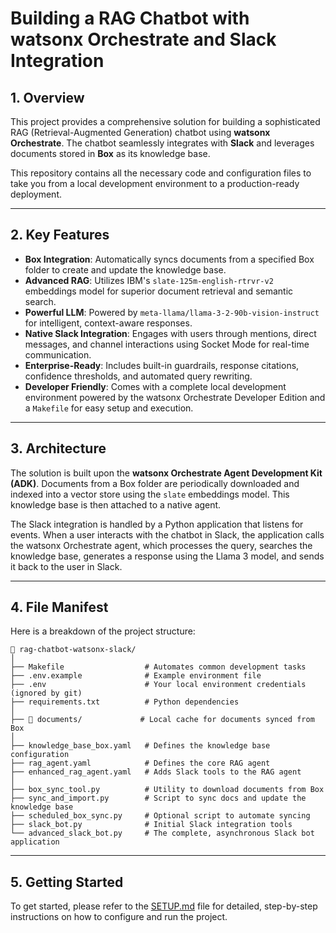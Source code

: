 # Building a RAG Chatbot with watsonx Orchestrate and Slack Integration

## 1. Overview

This project provides a comprehensive solution for building a sophisticated RAG (Retrieval-Augmented Generation) chatbot using **watsonx Orchestrate**. The chatbot seamlessly integrates with **Slack** and leverages documents stored in **Box** as its knowledge base.

This repository contains all the necessary code and configuration files to take you from a local development environment to a production-ready deployment.

---

## 2. Key Features

-   **Box Integration**: Automatically syncs documents from a specified Box folder to create and update the knowledge base.
-   **Advanced RAG**: Utilizes IBM's `slate-125m-english-rtrvr-v2` embeddings model for superior document retrieval and semantic search.
-   **Powerful LLM**: Powered by `meta-llama/llama-3-2-90b-vision-instruct` for intelligent, context-aware responses.
-   **Native Slack Integration**: Engages with users through mentions, direct messages, and channel interactions using Socket Mode for real-time communication.
-   **Enterprise-Ready**: Includes built-in guardrails, response citations, confidence thresholds, and automated query rewriting.
-   **Developer Friendly**: Comes with a complete local development environment powered by the watsonx Orchestrate Developer Edition and a `Makefile` for easy setup and execution.

---

## 3. Architecture

The solution is built upon the **watsonx Orchestrate Agent Development Kit (ADK)**. Documents from a Box folder are periodically downloaded and indexed into a vector store using the `slate` embeddings model. This knowledge base is then attached to a native agent.

The Slack integration is handled by a Python application that listens for events. When a user interacts with the chatbot in Slack, the application calls the watsonx Orchestrate agent, which processes the query, searches the knowledge base, generates a response using the Llama 3 model, and sends it back to the user in Slack.

---

## 4. File Manifest

Here is a breakdown of the project structure:

```
📁 rag-chatbot-watsonx-slack/
│
├── Makefile                  # Automates common development tasks
├── .env.example              # Example environment file
├── .env                      # Your local environment credentials (ignored by git)
├── requirements.txt          # Python dependencies
│
├── 📁 documents/             # Local cache for documents synced from Box
│
├── knowledge_base_box.yaml   # Defines the knowledge base configuration
├── rag_agent.yaml            # Defines the core RAG agent
├── enhanced_rag_agent.yaml   # Adds Slack tools to the RAG agent
│
├── box_sync_tool.py          # Utility to download documents from Box
├── sync_and_import.py        # Script to sync docs and update the knowledge base
├── scheduled_box_sync.py     # Optional script to automate syncing
├── slack_bot.py              # Initial Slack integration tools
└── advanced_slack_bot.py     # The complete, asynchronous Slack bot application
```

---

## 5. Getting Started

To get started, please refer to the [SETUP.md](./docs/SETUP.md) file for detailed, step-by-step instructions on how to configure and run the project.
